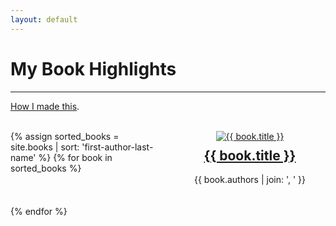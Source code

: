 ```yaml
---
layout: default
---
```


# My Book Highlights

---

<style>
  /* Add CSS styling for the book containers */
  .book-container {
    border: none; /* Remove the bounding outline */
    display: flex;
    flex-direction: column;
    align-items: center; /* Center the contents horizontally */
  }

  .book-image {
    max-width: 100%;
  }

  .book-title {
    text-align: center; /* Center the title text */
    margin-top: 10px; /* Add some top margin for spacing */
  }

  .book-author {
    margin-top: auto; /* Push the author text to the bottom */
  }
</style>

[How I made this](https://alessandroferrari.live/book-highlights).
<br>
<br>

<div style="display: grid; grid-template-columns: repeat(auto-fill, minmax(200px, 1fr)); gap: 20px;">
  {% assign sorted_books = site.books | sort: 'first-author-last-name' %}
  {% for book in sorted_books %}
    <div class="book-container">
      <a href="{{ book.url | relative_url }}"><img class="book-image" src="{{ book.coverImage }}" alt="{{ book.title }}"></a>
      <h2 class="book-title"><a href="{{ book.url | relative_url }}">{{ book.title }}</a></h2>
      <p class="book-author">{{ book.authors | join: ', ' }}</p>
    </div>
  {% endfor %}
</div>
